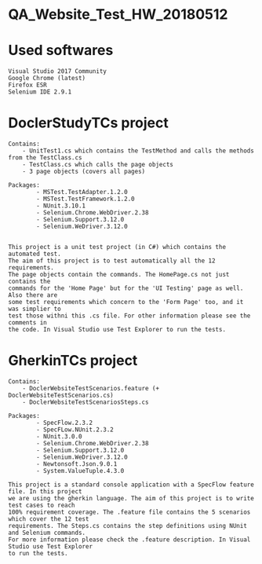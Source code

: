 # QA_Website_Test_HW_20180512

# Used softwares

	Visual Studio 2017 Community
	Google Chrome (latest)
	Firefox ESR
	Selenium IDE 2.9.1	
	
# DoclerStudyTCs project

	Contains:
		- UnitTest1.cs which contains the TestMethod and calls the methods from the TestClass.cs
		- TestClass.cs which calls the page objects
		- 3 page objects (covers all pages)

	Packages:
			- MSTest.TestAdapter.1.2.0
			- MSTest.TestFramework.1.2.0
			- NUnit.3.10.1
			- Selenium.Chrome.WebDriver.2.38
			- Selenium.Support.3.12.0
			- Selenium.WeDriver.3.12.0
			
			
	This project is a unit test project (in C#) which contains the automated test.
	The aim of this project is to test automatically all the 12 requirements. 
	The page objects contain the commands. The HomePage.cs not just contains the
	commands for the 'Home Page' but for the 'UI Testing' page as well. Also there are
	some test requirements which concern to the 'Form Page' too, and it was simplier to
	test those withni this .cs file. For other information please see the comments in
	the code. In Visual Studio use Test Explorer to run the tests.
	

# GherkinTCs project

	Contains:
		- DoclerWebsiteTestScenarios.feature (+ DoclerWebsiteTestScenarios.cs)
		- DoclerWebsiteTestScenariosSteps.cs

	Packages:
			- SpecFlow.2.3.2
			- SpecFLow.NUnit.2.3.2
			- NUnit.3.0.0
			- Selenium.Chrome.WebDriver.2.38
			- Selenium.Support.3.12.0
			- Selenium.WeDriver.3.12.0
			- Newtonsoft.Json.9.0.1
			- System.ValueTuple.4.3.0
			
	This project is a standard console application with a SpecFlow feature file. In this project
	we are using the gherkin language. The aim of this project is to write test cases to reach 
	100% requirement coverage. The .feature file contains the 5 scenarios which cover the 12 test
	requirements. The Steps.cs contains the step definitions using NUnit and Selenium commands.
	For more information please check the .feature description. In Visual Studio use Test Explorer 
	to run the tests.
